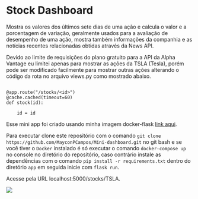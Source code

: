 # Stock Dashboard

Mostra os valores dos últimos sete dias de uma ação e calcula o valor e a porcentagem de variação, geralmente
usados para a avaliação de desempenho de uma ação, mostra também informações da companhia e as notícias
recentes relacionadas obtidas através da News API.

Devido ao limite de requisições do plano gratuito para a API da Alpha Vantage eu limitei apenas para
mostrar as ações da TSLA (Tesla), porém pode ser modificado facilmente para mostrar outras ações
alterando o código da rota no arquivo views.py como mostrado abaixo.

```

@app.route("/stocks/<id>")
@cache.cached(timeout=60)
def stock(id):

    id = id

```

Esse mini app foi criado usando minha imagem docker-flask <a href="https://github.com/MayconPCampos/Ambiente-docker-flask">link aqui</a>.

Para executar clone este repositório com o comando `git clone https://github.com/MayconPCampos/Mini-dashboard.git` no git bash
e se você tiver o `Docker` instalado é só executar o comando `docker-compose up` no console no diretório do repositório, 
caso contrário instale as dependências com o comando `pip install -r requirements.txt` dentro do diretório `app` em seguida inicie com `flask run`.

Acesse pela URL localhost:5000/stocks/TSLA.



<img src="https://github.com/MayconPCampos/Mini-dashboard/blob/main/flask/app/static/image/dashboard.jpg?raw=true">
